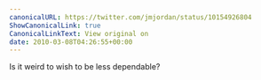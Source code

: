 ```yaml
---
canonicalURL: https://twitter.com/jmjordan/status/10154926804
ShowCanonicalLink: true
CanonicalLinkText: View original on
date: 2010-03-08T04:26:55+00:00
---
```

Is it weird to wish to be less dependable?
